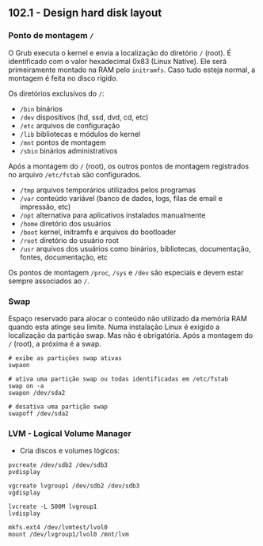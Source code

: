 ## 102.1 - Design hard disk layout

### Ponto de montagem `/`
O Grub executa o kernel e envia a localização do diretório `/` (root). É identificado com o valor hexadecimal 0x83 (Linux Native). Ele será primeiramente montado na RAM pelo `initramfs`. Caso tudo esteja normal, a montagem é feita no disco rígido.

Os diretórios exclusivos do `/`:
* `/bin`  binários
* `/dev`  dispositivos (hd, ssd, dvd, cd, etc)
* `/etc`  arquivos de configuração
* `/lib`  bibliotecas e módulos do kernel
* `/mnt`  pontos de montagem
* `/sbin` binários administrativos

Após a montagem do `/` (root), os outros pontos de montagem registrados no arquivo `/etc/fstab` são configurados.
* `/tmp`  arquivos temporários utilizados pelos programas
* `/var`  conteúdo variável (banco de dados, logs, filas de email e impressão, etc)
* `/opt`  alternativa para aplicativos instalados manualmente
* `/home` diretório dos usuários
* `/boot` kernel, initramfs e arquivos do bootloader
* `/root` diretório do usuário root
* `/usr`  arquivos dos usuários como binários, bibliotecas, documentação, fontes, documentação, etc

Os pontos de montagem `/proc`, `/sys` e `/dev` são especiais e devem estar sempre associados ao `/`.

### Swap
Espaço reservado para alocar o conteúdo não utilizado da memória RAM quando esta atinge seu limite.
Numa instalação Linux é exigido a localização da partição swap. Mas não é obrigatória.
Após a montagem do `/` (root), a próxima é a swap.

```shell
# exibe as partições swap ativas
swpaon

# ativa uma partição swap ou todas identificadas em /etc/fstab
swap on -a
swapon /dev/sda2

# desativa uma partição swap
swapoff /dev/sda2
```

### LVM - Logical Volume Manager

* Cria discos e volumes lógicos:

```shell
pvcreate /dev/sdb2 /dev/sdb3
pvdisplay

vgcreate lvgroup1 /dev/sdb2 /dev/sdb3
vgdisplay

lvcreate -L 500M lvgroup1
lvdisplay

mkfs.ext4 /dev/lvmtest/lvol0
mount /dev/lvgroup1/lvol0 /mnt/lvm
```
